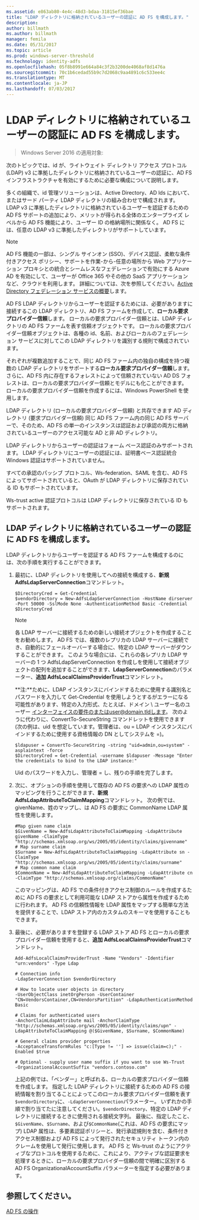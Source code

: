 ```yaml
---
ms.assetid: e863ab80-4e4c-48d3-bdaa-31815ef36bae
title: "LDAP ディレクトリに格納されているユーザーの認証に AD FS を構成します。"
description: 
author: billmath
ms.author: billmath
manager: femila
ms.date: 05/31/2017
ms.topic: article
ms.prod: windows-server-threshold
ms.technology: identity-adfs
ms.openlocfilehash: 05f8b8991e664a84c3f2b3200de4068af8d1476a
ms.sourcegitcommit: 70c1b6cedad55b9c7d2068c9aa4891c6c533ee4c
ms.translationtype: MT
ms.contentlocale: ja-JP
ms.lasthandoff: 07/03/2017
---
```

# <a name="configure-ad-fs-to-authenticate-users-stored-in-ldap-directories"></a>LDAP ディレクトリに格納されているユーザーの認証に AD FS を構成します。

>Windows Server 2016 の適用対象:

次のトピックでは、id が、ライトウェイト ディレクトリ アクセス プロトコル (LDAP) v3 に準拠したディレクトリに格納されているユーザーの認証に、AD FS インフラストラクチャを有効にするために必要な構成について説明します。

多くの組織で、id 管理ソリューションは、Active Directory、AD lds において、またはサード パーティ LDAP ディレクトリの組み合わせで構成されます。 LDAP v3 に準拠したディレクトリに格納されているユーザーを認証するための AD FS サポートの追加により、メリットが得られる全体のエンタープライズ レベルから AD FS 機能により、ユーザー ID の格納場所に関係なく。 AD FS には、任意の LDAP v3 に準拠したディレクトリがサポートしています。

> [!NOTE]
> AD FS 機能の一部は、シングル サインオン (SSO)、デバイス認証、柔軟な条件付きアクセス ポリシー、サポートを作業-から-任意の場所から Web アプリケーション プロキシとの統合とシームレスなフェデレーションで有効にする Azure AD を有効にして、ユーザーが Office 365 やその他の SaaS アプリケーションなど、クラウドを利用します。  詳細については、次を参照してください。[Active Directory フェデレーション サービスの概要](../../ad-fs/AD-FS-2016-Overview.md)します。

AD FS LDAP ディレクトリからユーザーを認証するためには、必要がありますに接続するこの LDAP ディレクトリ、AD FS ファームを作成して、**ローカル要求プロバイダー信頼**します。  ローカルの要求プロバイダー信頼とは、LDAP ディレクトリの AD FS ファームを表す信頼オブジェクトです。 ローカルの要求プロバイダー信頼オブジェクトは、各種の id、名前、およびローカルのフェデレーション サービスに対してこの LDAP ディレクトリを識別する規則で構成されています。

それぞれが複数追加することで、同じ AD FS ファーム内の独自の構成を持つ複数の LDAP ディレクトリをサポートする**ローカル要求プロバイダー信頼**します。 さらに、AD FS 内に存在するフォレストによって信頼されていない AD DS フォレストは、ローカルの要求プロバイダー信頼とモデルにも化ことができます。 ローカルの要求プロバイダー信頼を作成するには、Windows PowerShell を使用します。

LDAP ディレクトリ (ローカルの要求プロバイダー信頼) と共存できます AD ディレクトリ (要求プロバイダー信頼) 同じ AD FS ファーム内の同じ AD FS サーバーで、そのため、AD FS の単一のインスタンスは認証および承認の両方に格納されているユーザーのアクセス可能な AD と非 AD ディレクトリ。

LDAP ディレクトリからユーザーの認証はフォーム ベース認証のみサポートされます。 LDAP ディレクトリにユーザーの認証には、証明書ベース認証統合 Windows 認証はサポートされていません。

すべての承認のパッシブ プロトコル、Ws-federation、SAML を含む、AD FS によってサポートされていると、OAuth が LDAP ディレクトリに保存されている ID もサポートされています。

Ws-trust active 認証プロトコルは LDAP ディレクトリに保存されている ID もサポートされます。

## <a name="configure-ad-fs-to-authenticate-users-stored-in-an-ldap-directory"></a>LDAP ディレクトリに格納されているユーザーの認証に AD FS を構成します。
LDAP ディレクトリからユーザーを認証する AD FS ファームを構成するのには、次の手順を実行することができます。

1.  最初に、LDAP ディレクトリを使用してへの接続を構成する、**新規 AdfsLdapServerConnection**コマンドレット。

    ```
    $DirectoryCred = Get-Credential
    $vendorDirectory = New-AdfsLdapServerConnection -HostName dirserver -Port 50000 -SslMode None -AuthenticationMethod Basic -Credential $DirectoryCred
    ```

    > [!NOTE]
    > 各 LDAP サーバーに接続するための新しい接続オブジェクトを作成することをお勧めします。 AD FS では、複数のレプリカの LDAP サーバーに接続でき、自動的にフェールオーバーする場合に、特定の LDAP サーバーがダウンすることができます。 このような場合には、これらの各レプリカ LDAP サーバーの 1 つ AdfsLdapServerConnection を作成しを使用して接続オブジェクトの配列を追加することができます、**LdapServerConnection**のパラメーター、**追加 AdfsLocalClaimsProviderTrust**コマンドレット。

    **注:**ために、LDAP インスタンスにバインドするために使用する識別名とパスワードを入力して Get-Credential を使用しようとするがエラーになる可能性があります、特定の入力形式、たとえば、ドメイン \ ユーザー名のユーザー インターフェイスの要件のまたはuser@domain.tldします。 次のように代わりに、ConvertTo-SecureString コマンドレットを使用できます (次の例は、uid を想定しています。管理者は、ou = LDAP インスタンスにバインドするために使用する資格情報の DN としてシステムを =)。

    ```
    $ldapuser = ConvertTo-SecureString -string "uid=admin,ou=system" -asplaintext -force
    $DirectoryCred = Get-Credential -username $ldapuser -Message "Enter the credentials to bind to the LDAP instance:"
    ```

    Uid のパスワードを入力し、管理者 = し、残りの手順を完了します。

2.  次に、オプションの手順を使用して既存の AD FS の要求への LDAP 属性のマッピングを行うことができます、**新規 AdfsLdapAttributeToClaimMapping**コマンドレット。 次の例では、givenName、姓のマップし、は AD FS の要求に CommonName LDAP 属性を使用します。

    ```
    #Map given name claim
    $GivenName = New-AdfsLdapAttributeToClaimMapping -LdapAttribute givenName -ClaimType "http://schemas.xmlsoap.org/ws/2005/05/identity/claims/givenname"
    # Map surname claim
    $Surname = New-AdfsLdapAttributeToClaimMapping -LdapAttribute sn -ClaimType "http://schemas.xmlsoap.org/ws/2005/05/identity/claims/surname"
    # Map common name claim
    $CommonName = New-AdfsLdapAttributeToClaimMapping -LdapAttribute cn -ClaimType "http://schemas.xmlsoap.org/claims/CommonName"
    ```

    このマッピングは、AD FS での条件付きアクセス制御のルールを作成するために AD FS の要求として利用可能な LDAP ストアから属性を作成するために行われます。 AD FS の信頼性情報を LDAP 属性をマップする簡単な方法を提供することで、LDAP ストア内のカスタムのスキーマを使用することもできます。

3.  最後に、必要がありますを登録する LDAP ストア AD FS とローカルの要求プロバイダー信頼を使用すると、**追加 AdfsLocalClaimsProviderTrust**コマンドレット。

    ```
    Add-AdfsLocalClaimsProviderTrust -Name "Vendors" -Identifier "urn:vendors" -Type Ldap

    # Connection info
    -LdapServerConnection $vendorDirectory 

    # How to locate user objects in directory
    -UserObjectClass inetOrgPerson -UserContainer "CN=VendorsContainer,CN=VendorsPartition" -LdapAuthenticationMethod Basic 

    # Claims for authenticated users
    -AnchorClaimLdapAttribute mail -AnchorClaimType "http://schemas.xmlsoap.org/ws/2005/05/identity/claims/upn" -LdapAttributeToClaimMapping @($GivenName, $Surname, $CommonName) 

    # General claims provider properties
    -AcceptanceTransformRules "c:[Type != ''] => issue(claim=c);" -Enabled $true 

    # Optional - supply user name suffix if you want to use Ws-Trust
    -OrganizationalAccountSuffix "vendors.contoso.com"

    ```

    上記の例では、「ベンダー」と呼ばれる、ローカルの要求プロバイダー信頼を作成します。 指定した LDAP ディレクトリに接続するための AD FS の接続情報を割り当てることによってこのローカル要求プロバイダー信頼を表す`$vendorDirectory`に、`-LdapServerConnection`パラメーター。 いずれかの手順で割り当てたに注意してください。`$vendorDirectory`、特定の LDAP ディレクトリに接続するときに使用される接続文字列。 最後に、指定したこと、`$GivenName`、`$Surname`、および`$CommonName`(これは、AD FS の要求にマップ) LDAP 属性は、多要素認証ポリシーと、発行承認規則を含む、条件付きアクセス制御および AD FS によって発行されたセキュリティ トークン内のクレームを使用して発行に使用します。 AD FS と Ws-trust のようにアクティブなプロトコルを使用するために、これにより、アクティブな認証要求を処理するときに、ローカルの要求プロバイダー信頼の間で明確に区別する AD FS OrganizationalAccountSuffix パラメーターを指定する必要があります。

## <a name="see-also"></a>参照してください。
[AD FS の操作](../../ad-fs/AD-FS-2016-Operations.md)


